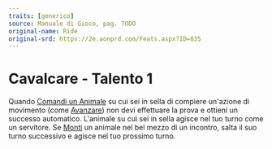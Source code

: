 ```yaml
---
traits: [generico]
source: Manuale di Gioco, pag. TODO
original-name: Ride
original-srd: https://2e.aonprd.com/Feats.aspx?ID=835
---
```


# Cavalcare - Talento 1

Quando [Comandi un Animale](/azioni/abilita/comandare-un-animale) su cui sei in
sella di compiere un'azione di movimento (come
[Avanzare](/azioni/base/avanzare)) non devi effettuare la prova e ottieni un
successo automatico. L'animale su cui sei in sella agisce nel tuo turno come un
servitore. Se [Monti](/azioni/base/montare) un animale nel bel mezzo di un
incontro, salta il suo turno successivo e agisce nel tuo prossimo turno.
